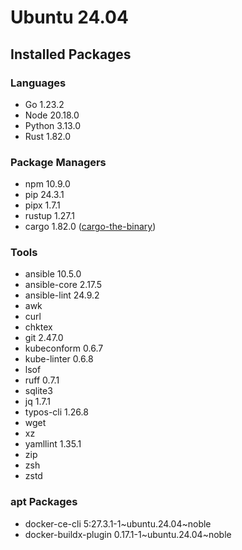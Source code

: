 # Ubuntu 24.04

## Installed Packages

### Languages

- Go 1.23.2
- Node 20.18.0
- Python 3.13.0
- Rust 1.82.0

### Package Managers

- npm 10.9.0
- pip 24.3.1
- pipx 1.7.1
- rustup 1.27.1
- cargo 1.82.0 ([cargo-the-binary](https://github.com/rust-lang/cargo/blob/master/src/cargo/version.rs))

### Tools

- ansible 10.5.0
- ansible-core 2.17.5
- ansible-lint 24.9.2
- awk
- curl
- chktex
- git 2.47.0
- kubeconform 0.6.7
- kube-linter 0.6.8
- lsof
- ruff 0.7.1
- sqlite3
- jq 1.7.1
- typos-cli 1.26.8
- wget
- xz
- yamllint 1.35.1
- zip
- zsh
- zstd

### apt Packages

- docker-ce-cli 5:27.3.1-1\~ubuntu.24.04\~noble
- docker-buildx-plugin 0.17.1-1\~ubuntu.24.04\~noble
